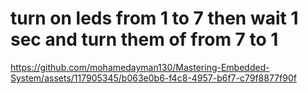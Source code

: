 # turn on leds from 1 to 7 then wait 1 sec and turn them of from 7 to 1



https://github.com/mohamedayman130/Mastering-Embedded-System/assets/117905345/b063e0b6-f4c8-4957-b6f7-c79f8877f90f

